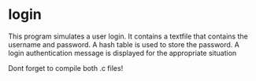 # login
This program simulates a user login. It contains a textfile that contains the username and password. A hash table is used to store the password. A login authentication message is displayed for the appropriate situation

Dont forget to compile both .c files!
